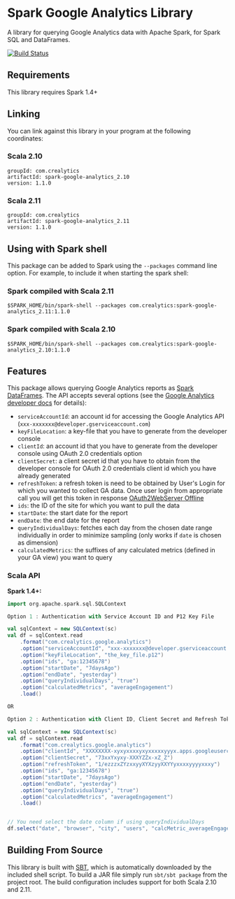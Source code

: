 # Spark Google Analytics Library

A library for querying Google Analytics data with Apache Spark, for Spark SQL and DataFrames.

[![Build Status](https://travis-ci.org/crealytics/spark-google-analytics.svg?branch=master)](https://travis-ci.org/crealytics/spark-google-analytics)

## Requirements

This library requires Spark 1.4+

## Linking
You can link against this library in your program at the following coordinates:

### Scala 2.10
```
groupId: com.crealytics
artifactId: spark-google-analytics_2.10
version: 1.1.0
```
### Scala 2.11
```
groupId: com.crealytics
artifactId: spark-google-analytics_2.11
version: 1.1.0
```

## Using with Spark shell
This package can be added to  Spark using the `--packages` command line option.  For example, to include it when starting the spark shell:

### Spark compiled with Scala 2.11
```
$SPARK_HOME/bin/spark-shell --packages com.crealytics:spark-google-analytics_2.11:1.1.0
```

### Spark compiled with Scala 2.10
```
$SPARK_HOME/bin/spark-shell --packages com.crealytics:spark-google-analytics_2.10:1.1.0
```

## Features
This package allows querying Google Analytics reports as [Spark DataFrames](https://spark.apache.org/docs/latest/sql-programming-guide.html).
The API accepts several options (see the [Google Analytics developer docs](https://developers.google.com/analytics/devguides/reporting/core/v3/reference#q_details) for details):
* `serviceAccountId`: an account id for accessing the Google Analytics API (`xxx-xxxxxxx@developer.gserviceaccount.com`)
* `keyFileLocation`: a key-file that you have to generate from the developer console
* `clientId`: an account id that you have to generate from the developer console using OAuth 2.0 credentials option
* `clientSecret`: a client secret id that you have to obtain from the developer console for OAuth 2.0 credentials client id which you have already generated
* `refreshToken`: a refresh token is need to be obtained by User's Login for which you wanted to collect GA data. Once user login from appropriate call you will get this token in response [OAuth2WebServer Offline](https://developers.google.com/identity/protocols/OAuth2WebServer#offline) 
* `ids`: the ID of the site for which you want to pull the data
* `startDate`: the start date for the report
* `endDate`: the end date for the report
* `queryIndividualDays`: fetches each day from the chosen date range individually in order to minimize sampling (only works if `date` is chosen as dimension)
* `calculatedMetrics`: the suffixes of any calculated metrics (defined in your GA view) you want to query

### Scala API
__Spark 1.4+:__

```scala
import org.apache.spark.sql.SQLContext

Option 1 : Authentication with Service Account ID and P12 Key File

val sqlContext = new SQLContext(sc)
val df = sqlContext.read
    .format("com.crealytics.google.analytics")
    .option("serviceAccountId", "xxx-xxxxxxx@developer.gserviceaccount.com")
    .option("keyFileLocation", "the_key_file.p12")
    .option("ids", "ga:12345678")
    .option("startDate", "7daysAgo")
    .option("endDate", "yesterday")
    .option("queryIndividualDays", "true")
    .option("calculatedMetrics", "averageEngagement")
    .load()

OR 

Option 2 : Authentication with Client ID, Client Secret and Refresh Token'

val sqlContext = new SQLContext(sc)
val df = sqlContext.read
    .format("com.crealytics.google.analytics")
    .option("clientId", "XXXXXXXX-xyxyxxxxyxyxxxxxyyyx.apps.googleusercontent.com")
    .option("clientSecret", "73xxYxyxy-XXXYZZx-xZ_Z")
    .option("refreshToken", "1/ezzzxZYzxxyyXYXzyyXXYYyxxxxyyyyxxxy")
    .option("ids", "ga:12345678")
    .option("startDate", "7daysAgo")
    .option("endDate", "yesterday")
    .option("queryIndividualDays", "true")
    .option("calculatedMetrics", "averageEngagement")
    .load()


// You need select the date column if using queryIndividualDays
df.select("date", "browser", "city", "users", "calcMetric_averageEngagement").show()
```

## Building From Source
This library is built with [SBT](http://www.scala-sbt.org/0.13/docs/Command-Line-Reference.html), which is automatically downloaded by the included shell script. To build a JAR file simply run `sbt/sbt package` from the project root. The build configuration includes support for both Scala 2.10 and 2.11.
